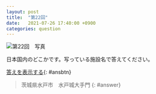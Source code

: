 ```yaml
---
layout: post
title:  "第22回"
date:   2021-07-26 17:40:00 +0900
categories: question
---
```


![第22回　写真](/kokodoko/images/q22.jpg)

日本国内のどこかです。写っている施設名で答えてください。

[答えを表示する](javascript:void(0)){: #ansbtn}

>茨城県水戸市　水戸城大手門
{: #answer}